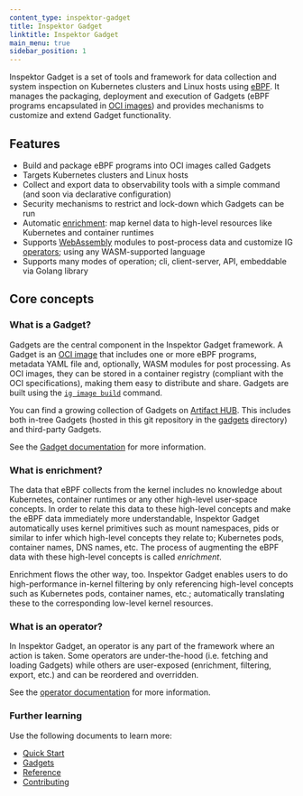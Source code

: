 ```yaml
---
content_type: inspektor-gadget
title: Inspektor Gadget
linktitle: Inspektor Gadget
main_menu: true
sidebar_position: 1
---
```


Inspektor Gadget is a set of tools and framework for data collection and system
inspection on Kubernetes clusters and Linux hosts using
[eBPF](https://ebpf.io/). It manages the packaging, deployment and execution of
Gadgets (eBPF programs encapsulated in [OCI
images](https://opencontainers.org/)) and provides mechanisms to customize and
extend Gadget functionality.

## Features

* Build and package eBPF programs into OCI images called Gadgets
* Targets Kubernetes clusters and Linux hosts
* Collect and export data to observability tools with a simple command (and soon via declarative configuration)
* Security mechanisms to restrict and lock-down which Gadgets can be run
* Automatic [enrichment](#what-is-enrichment): map kernel data to high-level resources like Kubernetes and container runtimes
* Supports [WebAssembly](https://webassembly.org/) modules to post-process data and customize IG [operators](#what-is-an-operator); using any WASM-supported language
* Supports many modes of operation; cli, client-server, API, embeddable via Golang library

## Core concepts

### What is a Gadget?

Gadgets are the central component in the Inspektor Gadget framework. A Gadget is
an [OCI image](https://opencontainers.org/) that includes one or more eBPF
programs, metadata YAML file and, optionally, WASM modules for post processing.
As OCI images, they can be stored in a container registry (compliant with the
OCI specifications), making them easy to distribute and share. Gadgets are built
using the [`ig image build`](./gadget-devel/building.md) command.

You can find a growing collection of Gadgets on [Artifact
HUB](https://artifacthub.io/packages/search?kind=22). This includes both in-tree
Gadgets (hosted in this git repository in the
[gadgets](https://github.com/inspektor-gadget/inspektor-gadget/tree/%IG_BRANCH%/gadgets)
directory) and third-party Gadgets.

See the [Gadget documentation](./gadgets/) for more information.

### What is enrichment?

The data that eBPF collects from the kernel includes no knowledge about
Kubernetes, container runtimes or any other high-level user-space concepts. In
order to relate this data to these high-level concepts and make the eBPF data
immediately more understandable, Inspektor Gadget automatically uses kernel
primitives such as mount namespaces, pids or similar to infer which high-level
concepts they relate to; Kubernetes pods, container names, DNS names, etc. The
process of augmenting the eBPF data with these high-level concepts is called
*enrichment*.

Enrichment flows the other way, too. Inspektor Gadget enables users to do
high-performance in-kernel filtering by only referencing high-level concepts
such as Kubernetes pods, container names, etc.; automatically translating these
to the corresponding low-level kernel resources.

### What is an operator?

In Inspektor Gadget, an operator is any part of the framework where an action is
taken. Some operators are under-the-hood (i.e. fetching and loading Gadgets)
while others are user-exposed (enrichment, filtering, export, etc.) and can be
reordered and overridden.

See the [operator documentation](./spec/operators) for more information.

### Further learning

Use the following documents to learn more:

* [Quick Start](./quick-start.md)
* [Gadgets](./gadgets/)
* [Reference](./reference/)
* [Contributing](./devel/contributing.md)
